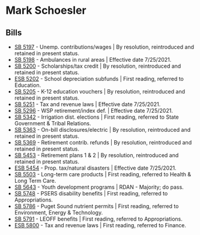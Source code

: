 # Mark Schoesler
## Bills
* [SB 5197](/bill/2021-22/sb/5197/) - Unemp. contributions/wages | By resolution, reintroduced and retained in present status.
* [SB 5198](/bill/2021-22/sb/5198/) - Ambulances in rural areas | Effective date 7/25/2021.
* [SB 5200](/bill/2021-22/sb/5200/) - Scholarships/tax credit | By resolution, reintroduced and retained in present status.
* [ESB 5202](/bill/2021-22/esb/5202/) - School depreciation subfunds | First reading, referred to Education.
* [SB 5205](/bill/2021-22/sb/5205/) - K-12 education vouchers | By resolution, reintroduced and retained in present status.
* [SB 5251](/bill/2021-22/sb/5251/) - Tax and revenue laws | Effective date 7/25/2021.
* [SB 5296](/bill/2021-22/sb/5296/) - WSP retirement/index def. | Effective date 7/25/2021.
* [SB 5342](/bill/2021-22/sb/5342/) - Irrigation dist. elections | First reading, referred to State Government & Tribal Relations.
* [SB 5363](/bill/2021-22/sb/5363/) - On-bill disclosures/electric | By resolution, reintroduced and retained in present status.
* [SB 5369](/bill/2021-22/sb/5369/) - Retirement contrib. refunds | By resolution, reintroduced and retained in present status.
* [SB 5453](/bill/2021-22/sb/5453/) - Retirement plans 1 & 2 | By resolution, reintroduced and retained in present status.
* [ESB 5454](/bill/2021-22/esb/5454/) - Prop. tax/natural disasters | Effective date 7/25/2021.
* [SB 5503](/bill/2021-22/sb/5503/) - Long-term care products | First reading, referred to Health & Long Term Care.
* [SB 5643](/bill/2021-22/sb/5643/) - Youth development programs | RDAN - Majority; do pass.
* [SB 5748](/bill/2021-22/sb/5748/) - PSERS disability benefits | First reading, referred to Appropriations.
* [SB 5786](/bill/2021-22/sb/5786/) - Puget Sound nutrient permits | First reading, referred to Environment, Energy & Technology.
* [SB 5791](/bill/2021-22/sb/5791/) - LEOFF benefits | First reading, referred to Appropriations.
* [ESB 5800](/bill/2021-22/esb/5800/) - Tax and revenue laws | First reading, referred to Finance.
